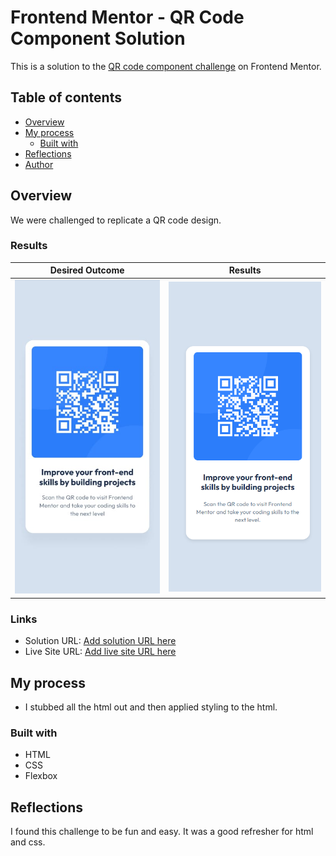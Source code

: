 # Frontend Mentor - QR Code Component Solution

This is a solution to the [QR code component challenge](https://www.frontendmentor.io/challenges/qr-code-component-iux_sIO_H) on Frontend Mentor. 

## Table of contents

- [Overview](#overview)
- [My process](#my-process)
  - [Built with](#built-with)
- [Reflections](#reflections)  
- [Author](#author)


## Overview
We were challenged to replicate a QR code design. 
### Results

|Desired Outcome | Results|
|----------------|--------|
|![](./design/mobile-design.jpg) | ![](./images/solution.png)|



### Links

- Solution URL: [Add solution URL here](https://your-solution-url.com)
- Live Site URL: [Add live site URL here](https://your-live-site-url.com)

## My process
- I stubbed all the html out and then applied styling to the html.

### Built with

- HTML
- CSS 
- Flexbox

## Reflections
I found this challenge to be fun and easy. It was a good refresher for html and css.

